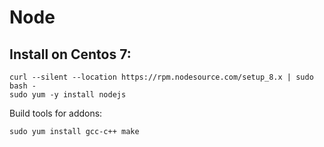 
# Node

## Install on Centos 7:
```
curl --silent --location https://rpm.nodesource.com/setup_8.x | sudo bash -
sudo yum -y install nodejs
```

Build tools for addons:
```
sudo yum install gcc-c++ make
```

